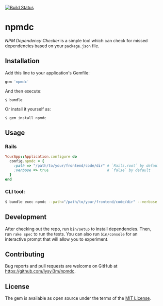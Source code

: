[![Build Status](https://travis-ci.org/lysyi3m/npmdc.svg?branch=master)](https://travis-ci.org/lysyi3m/npmdc)

npmdc
=========

*NPM Dependency Checker* is a simple tool which can check for missed dependencies based on your `package.json` file.

## Installation

Add this line to your application's Gemfile:

```ruby
gem 'npmdc'
```

And then execute:

    $ bundle

Or install it yourself as:

    $ gem install npmdc

## Usage

### Rails

```ruby
YourApp::Application.configure do
  config.npmdc = {
    :path => "/path/to/your/frontend/code/dir" # `Rails.root` by default,
    :verbose => true                           # `false` by default
  }
end
```

### CLI tool:

```bash
$ bundle exec npmdc --path="/path/to/your/frontend/code/dir" --verbose

```

## Development

After checking out the repo, run `bin/setup` to install dependencies. Then, run `rake spec` to run the tests. You can also run `bin/console` for an interactive prompt that will allow you to experiment.

## Contributing

Bug reports and pull requests are welcome on GitHub at https://github.com/lysyi3m/npmdc.


## License

The gem is available as open source under the terms of the [MIT License](http://opensource.org/licenses/MIT).
